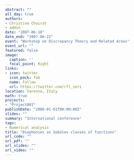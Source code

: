```yaml
---
abstract: ""
all_day: true
authors:
- Christine Choirat
- admin
date: "2007-06-18"
date_end: "2007-06-22"
event: "Workshop on Discrepancy Theory and Related Areas"
event_url: ""
featured: false
image:
  caption: ''
  focal_point: Right
links:
- icon: twitter
  icon_pack: fab
  name: Follow
  url: https://twitter.com/rfl_seri
location: Varenna, Italy
math: true
projects:
- "Project001"
publishDate: "2006-01-01T00:00:00Z"
slides: ""
summary: "International conference"
tags:
- Numerical analysis
title: "Diaphonies on Sobolev classes of functions"
url_code: ""
url_pdf: ""
url_slides: ""
url_video: ""
---
```

